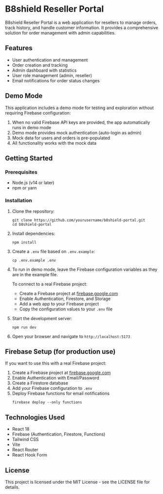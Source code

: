 # B8shield Reseller Portal

B8shield Reseller Portal is a web application for resellers to manage orders, track history, and handle customer information. It provides a comprehensive solution for order management with admin capabilities.

## Features

- User authentication and management
- Order creation and tracking
- Admin dashboard with statistics
- User role management (admin, reseller)
- Email notifications for order status changes

## Demo Mode

This application includes a demo mode for testing and exploration without requiring Firebase configuration:

1. When no valid Firebase API keys are provided, the app automatically runs in demo mode
2. Demo mode provides mock authentication (auto-login as admin)
3. Mock data for users and orders is pre-populated
4. All functionality works with the mock data

## Getting Started

### Prerequisites

- Node.js (v14 or later)
- npm or yarn

### Installation

1. Clone the repository:
   ```
   git clone https://github.com/yourusername/b8shield-portal.git
   cd b8shield-portal
   ```

2. Install dependencies:
   ```
   npm install
   ```

3. Create a `.env` file based on `.env.example`:
   ```
   cp .env.example .env
   ```

4. To run in demo mode, leave the Firebase configuration variables as they are in the example file.

   To connect to a real Firebase project:
   - Create a Firebase project at [firebase.google.com](https://firebase.google.com)
   - Enable Authentication, Firestore, and Storage
   - Add a web app to your Firebase project
   - Copy the configuration values to your `.env` file

5. Start the development server:
   ```
   npm run dev
   ```

6. Open your browser and navigate to `http://localhost:5173`

## Firebase Setup (for production use)

If you want to use this with a real Firebase project:

1. Create a Firebase project at [firebase.google.com](https://firebase.google.com)
2. Enable Authentication with Email/Password
3. Create a Firestore database
4. Add your Firebase configuration to `.env`
5. Deploy Firebase functions for email notifications
   ```
   firebase deploy --only functions
   ```

## Technologies Used

- React 18
- Firebase (Authentication, Firestore, Functions)
- Tailwind CSS
- Vite
- React Router
- React Hook Form

## License

This project is licensed under the MIT License - see the LICENSE file for details. 
